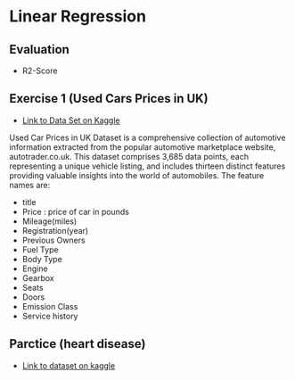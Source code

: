 # Linear Regression

## Evaluation

- R2-Score

## Exercise 1 (Used Cars Prices in UK)

- [Link to Data Set on Kaggle](https://www.kaggle.com/datasets/muhammadawaistayyab/used-cars-prices-in-uk)

Used Car Prices in UK Dataset is a comprehensive collection of automotive information extracted from the popular automotive marketplace website, autotrader.co.uk. This dataset comprises 3,685 data points, each representing a unique vehicle listing, and includes thirteen distinct features providing valuable insights into the world of automobiles. The feature names are:

- title
- Price : price of car in pounds
- Mileage(miles)
- Registration(year)
- Previous Owners
- Fuel Type
- Body Type
- Engine
- Gearbox
- Seats
- Doors
- Emission Class
- Service history

## Parctice (heart disease)

- [Link to dataset on kaggle](https://www.kaggle.com/datasets/mahdifaour/heart-disease-dataset/data)
